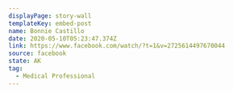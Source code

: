 ```yaml
---
displayPage: story-wall
templateKey: embed-post
name: Bonnie Castillo
date: 2020-05-10T05:23:47.374Z
link: https://www.facebook.com/watch/?t=1&v=2725614497670044
source: facebook
state: AK
tag:
  - Medical Professional
---
```

